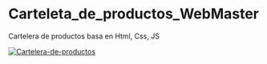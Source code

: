 # Carteleta_de_productos_WebMaster

Cartelera de productos basa en Html, Css, JS

[![Cartelera-de-productos](https://user-images.githubusercontent.com/56803807/120241711-be814780-c239-11eb-9b2e-3757a0545587.jpg)
](
https://user-images.githubusercontent.com/56803807/120241888-10c26880-c23a-11eb-9fcd-d8ede999a03d.mp4)




